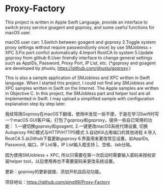 # Proxy-Factory
This project is written in Apple Swift Language, provide an interface to switch proxy service goagent and goproxy, and some useful functions for macOS user. 

macOS user can:
1.Switch between goagent and goproxy  2.Toggle system proxy settings without require password(only once) by use SMJobless + XPC 3.Fix port confict automatically  4.Import RootCA to system 5.Update goproxy from github  6.User friendly interface to change general settings such as AppIDs, Password, Proxy Port, IP List, etc. 
(*goproxy and goagent are developed by phuslu, https://github.com/phuslu/goproxy.)

This is also a sample application of SMJobless and XPC written in Swift language. When I started this project, I could not find any SMJobless and XPC samples written in Swift on the Internet. The Apple samples are written in Objective C. In this project, the SMJobless part and helper tool are all implemented in Swift. I may upload a simplified sample with configuration explanation step by step later.

我经常用Goproxy在macOS下翻墙，使用中发现一些不便，于是在学习Swift时写一个macOS GUI客户端，打包了goproxy和goproxy，提供一些自已常用的功能：
1.一键切换goproxy和goagent, 
2.一键更改macOS系统代理设置, 切换Autoproxy PAC模式与HTTP/HTTPS模式
3.自动Kill占用端口的其他进程
4.导入RootCA
5.从Github下载更新goproxy
6.界面用来更改常见设置，如AppIDs, Password, 端口，IP List等，IP List输入框支持 |、空格、tab分隔。

因为使用SMJobless + XPC, 所以只需要在第一次启动时需要输入密码来授权安装helper tool，以后使用再也不需要密码来更改系统设置。

更新：goproxy的更新链接、添加开机自启动功能。

项目地址：https://github.com/ping99/Proxy-Factory

